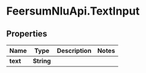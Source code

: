 # FeersumNluApi.TextInput

## Properties
Name | Type | Description | Notes
------------ | ------------- | ------------- | -------------
**text** | **String** |  | 


